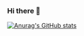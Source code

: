 ### Hi there 👋
[![Anurag's GitHub stats](https://github-readme-stats.vercel.app/api?username=LetterLiGO&include_all_commits=true&count_private=true&hide=star&show_icons=true)](https://github.com/anuraghazra/github-readme-stats)

<!--
**LetterLiGo/LetterLiGO** is a ✨ _special_ ✨ repository because its `README.md` (this file) appears on your GitHub profile.

Here are some ideas to get you started:

- 🔭 I’m currently working on ...
- 🌱 I’m currently learning ...
- 👯 I’m looking to collaborate on ...
- 🤔 I’m looking for help with ...
- 💬 Ask me about ...
- 📫 How to reach me: ...
- 😄 Pronouns: ...
- ⚡ Fun fact: ...
-->

